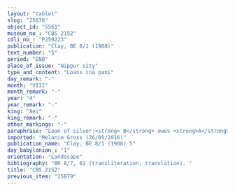 ```yaml
---
layout: "tablet"
slug: "25876"
object_id: "5561"
museum_no_: "CBS 2152"
cdli_no_: "P259223"
publication: "Clay, BE 8/1 (1908)"
text_number: "5"
period: "ENB"
place_of_issue: "Nippur city"
type_and_content: "Loans ina pani"
day_remark: "-"
month: "VIII"
month_remark: "-"
year: "4"
year_remark: "-"
king: "Aei"
king_remark: "-"
other_markings: "-"
paraphrase: "Loan of silver:<strong> B</strong> owes <strong>A</strong> 8 shekels of silver. Beginning with the current day, the debt will bear an interest of 1/5 shekel per shekel (20% p.a.). 3 witnesses and the scribe.<br /> &nbsp;<br /> <strong>A</strong> = Ninurta-ahhē-erība//Kināya; <strong>B</strong> = Ulūlāya//Ibbūtu; Scribe = S&icirc;n-rāˀim-&scaron;umu//Marduk-zēru-ibni<br /> &nbsp;<br /> &nbsp;"
imported: "Melanie Gross (26/05/2016)"
publication_name: "Clay, BE 8/1 (1908) 5"
day_babylonian_: "1"
orientation: "Landscape"
bibliography: "BR 8/7, 61 (transliteration, translation). "
title: "CBS 2152"
previous_item: "25879"
---
```

